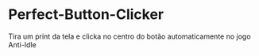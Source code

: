 # Perfect-Button-Clicker
Tira um print da tela e clicka no centro do botão automaticamente no jogo Anti-Idle
